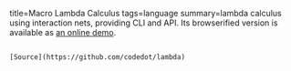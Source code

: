 title=Macro Lambda Calculus
tags=language
summary=lambda calculus using interaction nets, providing CLI and API. Its browserified version is available as [an online demo](https://codedot.github.io/lambda/).
~~~~~~

[Source](https://github.com/codedot/lambda)

